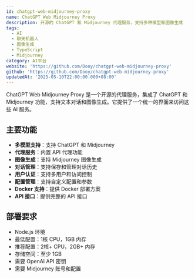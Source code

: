 ```yaml
---
id: chatgpt-web-midjourney-proxy
name: ChatGPT Web Midjourney Proxy
description: 开源的 ChatGPT 和 Midjourney 代理服务，支持多种模型和图像生成
tags:
  - AI
  - 聊天机器人
  - 图像生成
  - TypeScript
  - Midjourney
category: AI平台
website: 'https://github.com/Dooy/chatgpt-web-midjourney-proxy'
github: 'https://github.com/Dooy/chatgpt-web-midjourney-proxy'
updatedAt: '2025-05-10T22:00:00.000+08:00'
---
```


ChatGPT Web Midjourney Proxy 是一个开源的代理服务，集成了 ChatGPT 和 Midjourney 功能，支持文本对话和图像生成。它提供了一个统一的界面来访问这些 AI 服务。

## 主要功能

- **多模型支持**：支持 ChatGPT 和 Midjourney
- **代理服务**：内置 API 代理功能
- **图像生成**：支持 Midjourney 图像生成
- **对话管理**：支持保存和管理对话历史
- **用户认证**：支持多用户和访问控制
- **配置管理**：支持自定义配置和参数
- **Docker 支持**：提供 Docker 部署方案
- **API 接口**：提供完整的 API 接口

## 部署要求

- Node.js 环境
- 最低配置：1核 CPU，1GB 内存
- 推荐配置：2核+ CPU，2GB+ 内存
- 存储空间：至少 1GB
- 需要 OpenAI API 密钥
- 需要 Midjourney 账号和配置 